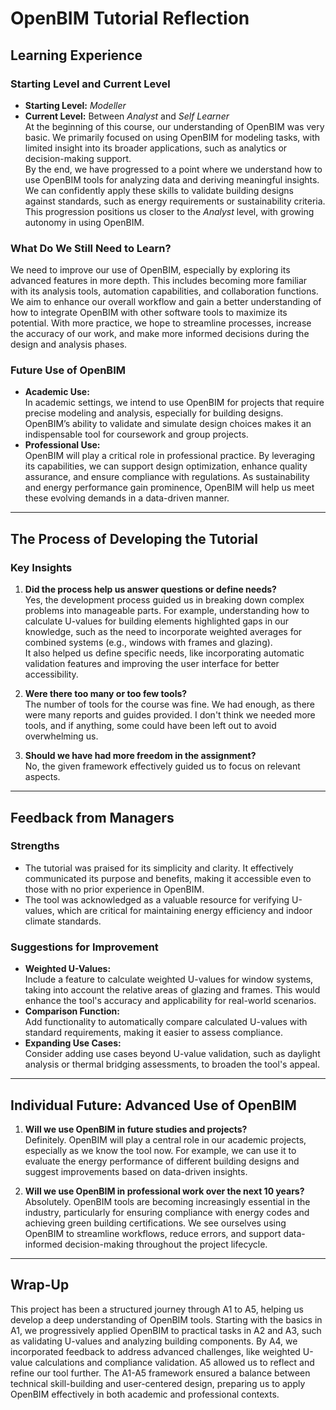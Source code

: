 # OpenBIM Tutorial Reflection

## Learning Experience

### Starting Level and Current Level
- **Starting Level:** *Modeller*  
- **Current Level:** Between *Analyst* and *Self Learner*  
  At the beginning of this course, our understanding of OpenBIM was very basic. We primarily focused on using OpenBIM for modeling tasks, with limited insight into its broader applications, such as analytics or decision-making support.  
  By the end, we have progressed to a point where we understand how to use OpenBIM tools for analyzing data and deriving meaningful insights. We can confidently apply these skills to validate building designs against standards, such as energy requirements or sustainability criteria. This progression positions us closer to the *Analyst* level, with growing autonomy in using OpenBIM.

### What Do We Still Need to Learn?
We need to improve our use of OpenBIM, especially by exploring its advanced features in more depth. This includes becoming more familiar with its analysis tools, automation capabilities, and collaboration functions. We aim to enhance our overall workflow and gain a better understanding of how to integrate OpenBIM with other software tools to maximize its potential. With more practice, we hope to streamline processes, increase the accuracy of our work, and make more informed decisions during the design and analysis phases.

### Future Use of OpenBIM
- **Academic Use:**  
  In academic settings, we intend to use OpenBIM for projects that require precise modeling and analysis, especially for building designs. OpenBIM’s ability to validate and simulate design choices makes it an indispensable tool for coursework and group projects.  
- **Professional Use:**  
  OpenBIM will play a critical role in professional practice. By leveraging its capabilities, we can support design optimization, enhance quality assurance, and ensure compliance with regulations. As sustainability and energy performance gain prominence, OpenBIM will help us meet these evolving demands in a data-driven manner.

---

## The Process of Developing the Tutorial

### Key Insights
1. **Did the process help us answer questions or define needs?**  
   Yes, the development process guided us in breaking down complex problems into manageable parts. For example, understanding how to calculate U-values for building elements highlighted gaps in our knowledge, such as the need to incorporate weighted averages for combined systems (e.g., windows with frames and glazing).  
   It also helped us define specific needs, like incorporating automatic validation features and improving the user interface for better accessibility.  

2. **Were there too many or too few tools?**  
  The number of tools for the course was fine. We had enough, as there were many reports and guides provided. I don't think we needed more tools, and if anything, some could have been left out to avoid overwhelming us.
  
3. **Should we have had more freedom in the assignment?**  
   No, the given framework effectively guided us to focus on relevant aspects.

---

## Feedback from Managers

### Strengths
- The tutorial was praised for its simplicity and clarity. It effectively communicated its purpose and benefits, making it accessible even to those with no prior experience in OpenBIM.  
- The tool was acknowledged as a valuable resource for verifying U-values, which are critical for maintaining energy efficiency and indoor climate standards.

### Suggestions for Improvement
- **Weighted U-Values:**  
  Include a feature to calculate weighted U-values for window systems, taking into account the relative areas of glazing and frames. This would enhance the tool's accuracy and applicability for real-world scenarios.  
- **Comparison Function:**  
  Add functionality to automatically compare calculated U-values with standard requirements, making it easier to assess compliance.  
- **Expanding Use Cases:**  
  Consider adding use cases beyond U-value validation, such as daylight analysis or thermal bridging assessments, to broaden the tool's appeal.  

---

## Individual Future: Advanced Use of OpenBIM

1. **Will we use OpenBIM in future studies and projects?**  
   Definitely. OpenBIM will play a central role in our academic projects, especially as we know the tool now. For example, we can use it to evaluate the energy performance of different building designs and suggest improvements based on data-driven insights.  

2. **Will we use OpenBIM in professional work over the next 10 years?**  
   Absolutely. OpenBIM tools are becoming increasingly essential in the industry, particularly for ensuring compliance with energy codes and achieving green building certifications. We see ourselves using OpenBIM to streamline workflows, reduce errors, and support data-informed decision-making throughout the project lifecycle.

---

## Wrap-Up

This project has been a structured journey through A1 to A5, helping us develop a deep understanding of OpenBIM tools. Starting with the basics in A1, we progressively applied OpenBIM to practical tasks in A2 and A3, such as validating U-values and analyzing building components. By A4, we incorporated feedback to address advanced challenges, like weighted U-value calculations and compliance validation. A5 allowed us to reflect and refine our tool further.
The A1-A5 framework ensured a balance between technical skill-building and user-centered design, preparing us to apply OpenBIM effectively in both academic and professional contexts.